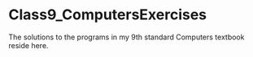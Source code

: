 # Class9_ComputersExercises

The solutions to the programs in my 9th standard Computers textbook reside here.
